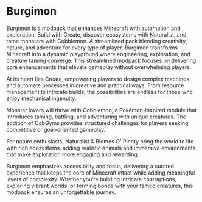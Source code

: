 # Burgimon

Burgimon is a modpack that enhances Minecraft with automation and exploration. Build with Create, discover ecosystems with Naturalist, and tame monsters with Cobblemon. A streamlined pack blending creativity, nature, and adventure for every type of player.
Burgimon transforms Minecraft into a dynamic playground where engineering, exploration, and creature taming converge. This streamlined modpack focuses on delivering core enhancements that elevate gameplay without overwhelming players.

At its heart lies Create, empowering players to design complex machines and automate processes in creative and practical ways. From resource management to intricate builds, the possibilities are endless for those who enjoy mechanical ingenuity.

Monster lovers will thrive with Cobblemon, a Pokémon-inspired module that introduces taming, battling, and adventuring with unique creatures. The addition of CobGyms provides structured challenges for players seeking competitive or goal-oriented gameplay.

For nature enthusiasts, Naturalist & Biomes O' Plenty bring the world to life with rich ecosystems, adding realistic animals and immersive environments that make exploration more engaging and rewarding.

Burgimon emphasizes accessibility and focus, delivering a curated experience that keeps the core of Minecraft intact while adding meaningful layers of complexity. Whether you’re building intricate contraptions, exploring vibrant worlds, or forming bonds with your tamed creatures, this modpack ensures an unforgettable journey.
